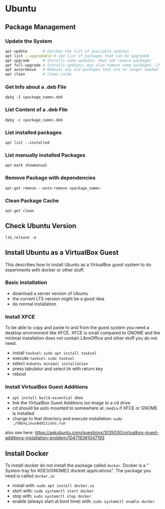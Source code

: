 # Ubuntu

## Package Management

### Update the System
``` bash
apt update       # Fetches the list of available updates
apt list --upgradable # see list of packages that can be upgraded
apt upgrade      # Installs some updates; does not remove packages
apt full-upgrade # Installs updates; may also remove some packages, if needed
apt autoremove   # Removes any old packages that are no longer needed
apt clean        # clean cache
```

### Get Info about a .deb File
`dpkg -I <package_name>.deb`

### List Content of a .deb File
`dpkg -c <package_name>.deb`

### List installed packages
`apt list --installed`

### List manually installed Packages
`apt-mark showmanual`

### Remove Package with dependencies
`apt-get remove --auto-remove <package_name>`

### Clean Package Cache
`apt-get clean`

## Check Ubuntu Version
`lsb_release -a`

## Install Ubuntu as a VirtualBox Guest
This describes how to install Ubuntu as a VirtualBox guest system to do
experiments with docker or other stuff.

### Basic installation
  - download a server version of Ubuntu
  - the current LTS version might be a good idea
  - do normal installation

### Install XFCE
To be able to copy and paste to and from the guest system you need a
desktop environment like XFCE. XFCE is small compared to GNOME and the
minimal installation does not contain LibreOffice and other stuff you do
not need.
- install `tasksel`: `sudo apt install tasksel`
- execute `tasksel`: `sudo tasksel`
- select `Xubuntu minimal installation`
- press tabulatur and select `Ok` with return key
- reboot

### Install VirtualBox Guest Additions
  - `apt install build-essential dkms`
  - link the VirtualBox Guest Additions iso image to a cd drive
  - cd should be auto mounted to somewhere at `/media` if XFCE or GNOME
    is installed
  - change to that directory and execute installation: `sudo
    ./VBoxLinuxAdditions.run`

also see here:
<https://askubuntu.com/questions/1035030/virtualbox-guest-additions-installation-problem/1047193#1047193>

## Install Docker
To install docker do not install the package called `docker`. Docker is
a " System tray for KDE3/GNOME2 docklet applications". The package you
need is called `docker.io`
- install with: `sudo apt install docker.io`
- start with: `sudo systemctl start docker`
- stop with: `sudo systemctl stop docker`
- enable (always start at boot time) with: `sudo systemctl enable docker`
